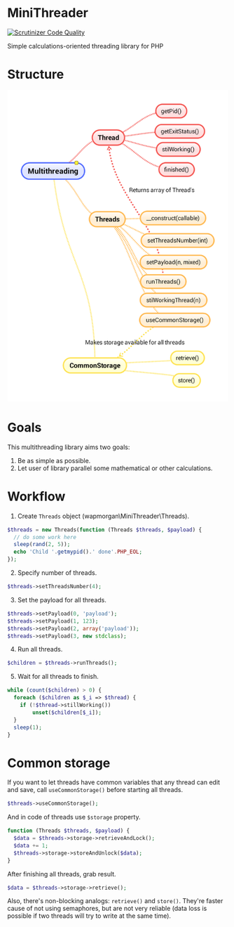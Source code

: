 # MiniThreader
[![Scrutinizer Code Quality](https://scrutinizer-ci.com/g/wapmorgan/MiniThreader/badges/quality-score.png?b=master)](https://scrutinizer-ci.com/g/wapmorgan/MiniThreader/?branch=master)

Simple calculations-oriented threading library for PHP

# Structure
![](Multithreading.png)

# Goals
This multithreading library aims two goals:

1. Be as simple as possible.
2. Let user of library parallel some mathematical or other calculations.

# Workflow
1. Create `Threads` object (wapmorgan\MiniThreader\Threads).
  ``` php
  $threads = new Threads(function (Threads $threads, $payload) {
    // do some work here
    sleep(rand(2, 5));
    echo 'Child '.getmypid().' done'.PHP_EOL;
  });
  ```
  
2. Specify number of threads.
  ``` php
  $threads->setThreadsNumber(4);
  ```
  
3. Set the payload for all threads.
  ``` php
  $threads->setPayload(0, 'payload');
  $threads->setPayload(1, 123);
  $threads->setPayload(2, array('payload'));
  $threads->setPayload(3, new stdclass);
  ```
  
4. Run all threads.
  ``` php
  $children = $threads->runThreads();
  ```
  
5. Wait for all threads to finish.
  ``` php
  while (count($children) > 0) {
    foreach ($children as $_i => $thread) {
      if (!$thread->stillWorking())
          unset($children[$_i]);
    }
    sleep(1);
  }
  ```
  
# Common storage
If you want to let threads have common variables that any thread can edit and save, call `useCommonStorage()` before starting all threads.
``` php
$threads->useCommonStorage();
```
And in code of threads use `$storage` property.
``` php
function (Threads $threads, $payload) {
  $data = $threads->storage->retrieveAndLock();
  $data += 1;
  $threads->storage->storeAndUnlock($data);
}
```
After finishing all threads, grab result.
``` php
$data = $threads->storage->retrieve();
```
Also, there's non-blocking analogs: `retrieve()` and `store()`. They're faster cause of not using semaphores, but are not very reliable (data loss is possible if two threads will try to write at the same time).
